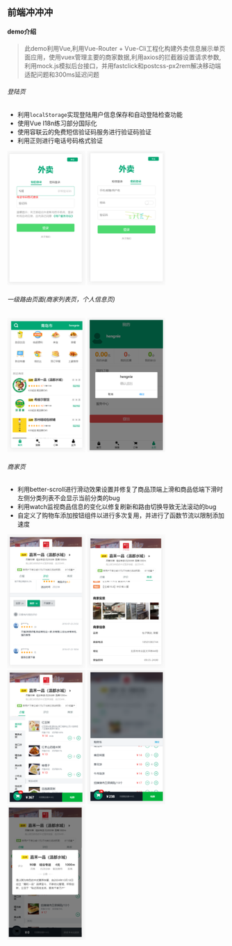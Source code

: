 ## 前端冲冲冲

#### demo介绍


> 此demo利用Vue,利用Vue-Router + Vue-Cli工程化构建外卖信息展示单页面应用，使用vuex管理主要的商家数据,利用axios的拦截器设置请求参数,利用mock.js模拟后台接口，并用fastclick和postcss-px2rem解决移动端适配问题和300ms延迟问题



###### 登陆页

- 利用`localStorage`实现登陆用户信息保存和自动登陆检查功能
- 使用Vue I18n练习部分国际化
- 使用容联云的免费短信验证码服务进行验证码验证
- 利用正则进行电话号码格式验证

<img src="./otherPic/手机登陆.png" style="display: inline-block; width: 180px">
<img src="./otherPic/密码登陆.png" style="display: inline-block; width: 180px">
<br>

###### 一级路由页面(商家列表页，个人信息页)

<img src="./otherPic/商家展示.png" style="display: inline-block; width: 180px">

<img src="./otherPic/登陆退出.png" style="display: inline-block; width: 180px">
<br>

###### 商家页

- 利用better-scroll进行滑动效果设置并修复了商品顶端上滑和商品低端下滑时左侧分类列表不会显示当前分类的bug
- 利用watch监视商品信息的变化以修复刷新和路由切换导致无法滚动的bug
- 自定义了购物车添加按钮组件以进行多次复用，并进行了函数节流以限制添加速度


<img src="./otherPic/商家评价.png" style="display: inline-block; width: 180px">
<img src="./otherPic/商家信息.png" style="display: inline-block; width: 180px">
<img src="./otherPic/商品列表.png" style="display: inline-block; width: 180px">
<img src="./otherPic/购物车.png" style="display: inline-block; width: 180px">
<img src="./otherPic/商家信息卡片.png" style="display: inline-block; width: 180px">
